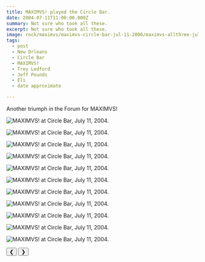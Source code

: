 ```yaml
---
title: MAXIMVS! played the Circle Bar.
date: 2004-07-11T11:00:00.000Z
summary: Not sure who took all these.
excerpt: Not sure who took all these.
image: rock/maximvs/maximvs-circle-bar-jul-11-2006/maximvs-allthree-jul-11-2004.jpg
tags:
  - post 
  - New Orleans
  - Circle Bar
  - MAXIMVS!
  - Trey Ledford
  - Jeff Pounds
  - Eli 
  - date approximate

---
```


Another triumph in the Forum for MAXIMVS!

<div id="viewport">

![MAXIMVS! at Circle Bar, July 11, 2004.](/static/img/rock/maximvs/maximvs-circle-bar-jul-11-2006/maximvs-csbhoursign-jul-11-2004.jpg "MAXIMVS! at Circle Bar, July 11, 2004.")

![MAXIMVS! at Circle Bar, July 11, 2004.](/static/img/rock/maximvs/maximvs-circle-bar-jul-11-2006/maximvs-allthree-jul-11-2004.jpg "MAXIMVS! at Circle Bar, July 11, 2004.")

![MAXIMVS! at Circle Bar, July 11, 2004.](/static/img/rock/maximvs/maximvs-circle-bar-jul-11-2006/maximvs-andruntre-jul-11-2004.jpg "MAXIMVS! at Circle Bar, July 11, 2004.")

![MAXIMVS! at Circle Bar, July 11, 2004.](/static/img/rock/maximvs/maximvs-circle-bar-jul-11-2006/maximvs-armpit-jul-11-2004.jpg "MAXIMVS! at Circle Bar, July 11, 2004.")

![MAXIMVS! at Circle Bar, July 11, 2004.](/static/img/rock/maximvs/maximvs-circle-bar-jul-11-2006/maximvs-cash-jul-11-2004.jpg "MAXIMVS! at Circle Bar, July 11, 2004.")

![MAXIMVS! at Circle Bar, July 11, 2004.](/static/img/rock/maximvs/maximvs-circle-bar-jul-11-2006/maximvs-dandt-jul-11-2004.jpg "MAXIMVS! at Circle Bar, July 11, 2004.")

![MAXIMVS! at Circle Bar, July 11, 2004.](/static/img/rock/maximvs/maximvs-circle-bar-jul-11-2006/maximvs-elinme-jul-11-2004.jpg "MAXIMVS! at Circle Bar, July 11, 2004.")

![MAXIMVS! at Circle Bar, July 11, 2004.](/static/img/rock/maximvs/aximvs-circle-bar-jul-11-2006/maximvs-jeffvert500-jul-11-2004.jpg "MAXIMVS! at Circle Bar, July 11, 2004.")

![MAXIMVS! at Circle Bar, July 11, 2004.](/static/img/rock/maximvs/maximvs-circle-bar-jul-11-2006/maximvs-maximvsclavnjeff-jul-11-2004.jpg "MAXIMVS! at Circle Bar, July 11, 2004.")

![MAXIMVS! at Circle Bar, July 11, 2004.](/static/img/rock/maximvs/maximvs-circle-bar-jul-11-2006/maximvs-pickanoser-jul-11-2004.jpg "MAXIMVS! at Circle Bar, July 11, 2004.")

![MAXIMVS! at Circle Bar, July 11, 2004.](/static/img/rock/maximvs/maximvs-circle-bar-jul-11-2006/maximvs-truckintro-jul-11-2004.jpg "MAXIMVS! at Circle Bar, July 11, 2004.")

</div>
<div class="flex row-reverse space-between">
  <div id="caption"></div>
  <div class="prevnext-container">
    <button id="buttonPrevious">&#10094;</button>
    <button id="buttonNext">&#10095;</button>
  </div>
</div>

